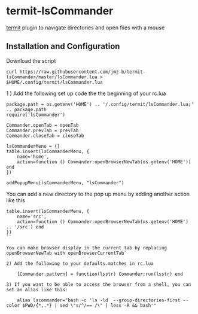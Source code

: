 # termit-lsCommander
[termit](https://github.com/nonstop/termit) plugin to navigate directories and open files with a mouse

## Installation and Configuration
Download the script

    curl https://raw.githubusercontent.com/jmz-b/termit-lsCommander/master/lsCommander.lua >  $HOME/.config/termit/lsCommander.lua

1 ) Add the following set up code the the beginning of your rc.lua

```
package.path = os.getenv('HOME') .. '/.config/termit/lsCommander.lua;' .. package.path
require('lsCommander')

Commander.openTab = openTab
Commander.prevTab = prevTab
Commander.closeTab = closeTab

lsCommanderMenu = {}
table.insert(lsCommanderMenu, {
	name='home',
	action=function () Commander:openBrowserNewTab(os.getenv('HOME')) end 
})

addPopupMenu(lsCommanderMenu, "lsCommander")
```

You can add a new directory to the pop up menu by adding another action like this

```
table.insert(lsCommanderMenu, {
	name='src',
	action=function () Commander:openBrowserNewTab(os.getenv('HOME') .. '/src') end 
})
``

You can make browser display in the current tab by replacing openBrowserNewTab with openBrowserCurrentTab`

2) Add the following to your defaults.matches in rc.lua

    [Commander.pattern] = function(lsstr) Commander:run(lsstr) end

3) If you want to be able to access the browser from a shell, you can set an alias like this:

    alias lscommander="bash -c 'ls -ld  --group-directories-first --color $PWD/{*,.*} | sed \"s/^/== /\" | less -R && bash'"

